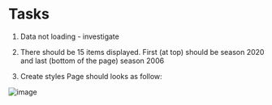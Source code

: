 # Tasks

1. Data not loading - investigate

0. There should be 15 items displayed. First (at top) should be season 2020 and last (bottom of the page) season 2006 

0. Create styles
Page should looks as follow:

![image](https://user-images.githubusercontent.com/4947059/110703916-a24eab00-81f4-11eb-9765-dd9a29d907fd.png)
